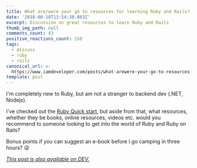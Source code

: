 ```yaml
---
title: What are/were your go to resources for learning Ruby and Rails?
date: '2018-08-18T13:54:38.803Z'
excerpt: Discussion on great resources to learn Ruby and Rails
thumb_img_path: null
comments_count: 43
positive_reactions_count: 158
tags:
  - discuss
  - ruby
  - rails
canonical_url: >-
  https://www.iamdeveloper.com/posts/what-arewere-your-go-to-resources-for-learning-ruby-and-rails-5611/
template: post
---
```


I'm completely new to Ruby, but am not a stranger to backend dev (.NET, Nodejs).

I've checked out the [Ruby Quick start](https://www.ruby-lang.org/en/documentation/quickstart/), but aside from that, what resources, whether they be books, online resources, videos etc. would you recommend to someone looking to get into the world of Ruby and Ruby on Rails?

Bonus points if you can suggest an e-book before I go camping in three hours? 😜

_[This post is also available on DEV.](https://dev.to/nickytonline/what-arewere-your-go-to-resources-for-learning-ruby-and-rails-5611)_

<script>
const parent = document.getElementsByTagName('head')[0];
const script = document.createElement('script');
script.type = 'text/javascript';
script.src = 'https://cdnjs.cloudflare.com/ajax/libs/iframe-resizer/4.1.1/iframeResizer.min.js';
script.charset = 'utf-8';
script.onload = function() {
    window.iFrameResize({}, '.liquidTag');
};
parent.appendChild(script);
</script>
